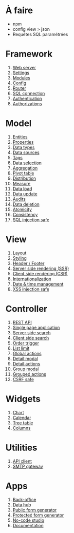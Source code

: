 À faire
=======

- npm
- config view > json
- Requêtes SQL paramétrées


Framework
=========

1. [Web server](fr05WebServer)
2. [Settings](fr10Settings)
3. [Modules](fr15Modules) 
4. [Config](fr20Config)
5. [Router](fr25Router)
6. [SQL connection](fr30SqlConnection)
7. [Authentication](fr35Authentication)
8. [Authorizations](fr40Authorizations) 

Model
=====

1. [Entities](mo05Entities)
2. [Properties](mo10Properties)
3. [Data types](mo15DataTypes)
4. [Data sources](mo20DataSources)
5. [Tags](mo25Tags)
6. [Data selection](mo30Select)
7. [Aggregation](mo35Aggregation)
8. [Pivot table](mo40PivotTable)
9. [Distribution](mo45Distribution)
10. [Measure](mo50Measure)
11. [Data load](mo55DataLoad)
12. [Data update](mo60DataUpdate)
13. [Audits](mo65Audits)
14. [Data deletion](mo70DataDeletion)
15. [Atomicity](mo75Atomicity)
16. [Consistency](mo80Consistency)
17. [SQL injection safe](mo85SqlInjectionSafe)

View
====

1. [Layout](vi05Layout)
2. [Styling](vi10Styling)
3. [Header / Footer](vi15HeaderFooter)
4. [Server side rendering (SSR)](vi20Ssr)
5. [Client side rendering (CSR)](vi25Csr)
6. [Internationalization](vi30Internationalization)
7. [Date & time management](vi35DateTime)
8. [XSS injection safe](vi40XssInjection)

Controller
==========

1. [REST API](co05RestApi)
2. [Single page application](co10Spa)
3. [Server side search](co15SsSearch)
4. [Client side search](co20CsSearch)
5. [Order trigger](co25OrderTrigger)
6. [List limit](co30ListLimit)
7. [Global actions](co35GlobalActions)
8. [Detail modal](co40DetailModal)
9. [Detail actions](co45DetailActions)
10. [Group modal](co50GroupModal)
11. [Grouped actions](co55GroupedActions)
12. [CSRF safe](co60CsrfSafe)

Widgets
=======

1. [Chart](wi05Chart)
2. [Calendar](wi10Calendar)
3. [Tree table](wi15TreeTable)
4. [Columns](wi20Columns)

Utilities
=========

1. [API client](ut05ApiClient)
2. [SMTP gateway](ut10SmtpGateway)

Apps
====

1. [Back-office](ap05BackOffice)
2. [Data hub](ap07DataHub)
3. [Public form generator](ap10PublicFormGenerator)
4. [Protected form generator](ap15ProtectedFormGenerator)
5. [No-code studio](ap20NoCodeStudio)
6. [Documentation](ap25Documentation)
